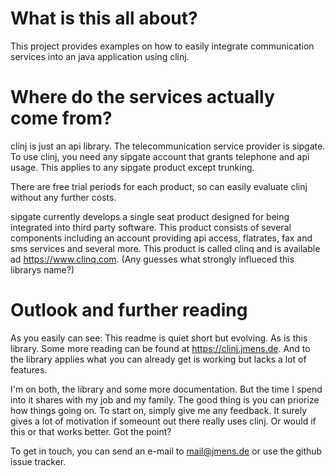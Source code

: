 # What is this all about?
This project provides examples on how to easily integrate communication services into an java application using clinj.

# Where do the services actually come from?
clinj is just an api library. The telecommunication service provider is sipgate. To use clinj, you need any 
sipgate account that grants telephone and api usage. This applies to any sipgate product except trunking. 

There are free trial periods for each product, so can easily evaluate clinj without any further costs. 

sipgate currently 
develops a single seat product designed for being integrated into third party software. This product consists of several 
components including an account providing api access, flatrates, fax and sms services and several more. 
This product is called clinq and is available ad https://www.clinq.com. 
(Any guesses what strongly influeced this librarys name?)

# Outlook and further reading

As you easily can see: This readme is quiet short but evolving. As is this library.
Some more reading can be found at https://clinj.jmens.de. 
And to the library applies what you can already get is working but lacks a lot of features. 

I'm on both, the library and some more documentation. But the time I spend into it shares with my job and my family. 
The good thing is you can priorize how things going on. To start on, simply give me any feedback. It surely gives 
a lot of motivation if someount out there really uses clinj. Or would if this or that works better. Got the point? 

To get in touch, you can send an e-mail to mail@jmens.de or use the github issue tracker.
